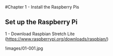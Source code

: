 #Chapter 1 - Install the Raspberry Pis

## Set up the Raspberry Pi

1 - Download Raspbian Stretch Lite (https://www.raspberrypi.org/downloads/raspbian/)

!images/01-001.jpg
